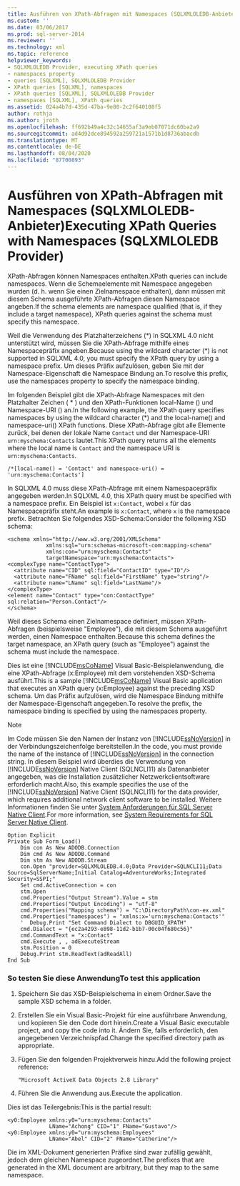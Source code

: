 ```yaml
---
title: Ausführen von XPath-Abfragen mit Namespaces (SQLXMLOLEDB-Anbieter) | Microsoft-Dokumentation
ms.custom: ''
ms.date: 03/06/2017
ms.prod: sql-server-2014
ms.reviewer: ''
ms.technology: xml
ms.topic: reference
helpviewer_keywords:
- SQLXMLOLEDB Provider, executing XPath queries
- namespaces property
- queries [SQLXML], SQLXMLOLEDB Provider
- XPath queries [SQLXML], namespaces
- XPath queries [SQLXML], SQLXMLOLEDB Provider
- namespaces [SQLXML], XPath queries
ms.assetid: 024a4b7d-435d-47ba-9e80-2c2f640108f5
author: rothja
ms.author: jroth
ms.openlocfilehash: ff692b49a4c32c14655af3a9eb07071dc60ba2a9
ms.sourcegitcommit: ad4d92dce894592a259721a1571b1d8736abacdb
ms.translationtype: MT
ms.contentlocale: de-DE
ms.lasthandoff: 08/04/2020
ms.locfileid: "87700893"
---
```

# <a name="executing-xpath-queries-with-namespaces-sqlxmloledb-provider"></a><span data-ttu-id="96a20-102">Ausführen von XPath-Abfragen mit Namespaces (SQLXMLOLEDB-Anbieter)</span><span class="sxs-lookup"><span data-stu-id="96a20-102">Executing XPath Queries with Namespaces (SQLXMLOLEDB Provider)</span></span>
  <span data-ttu-id="96a20-103">XPath-Abfragen können Namespaces enthalten.</span><span class="sxs-lookup"><span data-stu-id="96a20-103">XPath queries can include namespaces.</span></span> <span data-ttu-id="96a20-104">Wenn die Schemaelemente mit Namespace angegeben wurden (d. h. wenn Sie einen Zielnamespace enthalten), dann müssen mit diesem Schema ausgeführte XPath-Abfragen diesen Namespace angeben.</span><span class="sxs-lookup"><span data-stu-id="96a20-104">If the schema elements are namespace qualified (that is, if they include a target namespace), XPath queries against the schema must specify this namespace.</span></span>  
  
 <span data-ttu-id="96a20-105">Weil die Verwendung des Platzhalterzeichens (\*) in SQLXML 4.0 nicht unterstützt wird, müssen Sie die XPath-Abfrage mithilfe eines Namespacepräfix angeben.</span><span class="sxs-lookup"><span data-stu-id="96a20-105">Because using the wildcard character (\*) is not supported in SQLXML 4.0, you must specify the XPath query by using a namespace prefix.</span></span> <span data-ttu-id="96a20-106">Um dieses Präfix aufzulösen, geben Sie mit der Namespace-Eigenschaft die Namespace Bindung an.</span><span class="sxs-lookup"><span data-stu-id="96a20-106">To resolve this prefix, use the namespaces property to specify the namespace binding.</span></span>  
  
 <span data-ttu-id="96a20-107">Im folgenden Beispiel gibt die XPath-Abfrage Namespaces mit den Platzhalter Zeichen ( \* ) und den XPath-Funktionen local-Name () und Namespace-URI () an.</span><span class="sxs-lookup"><span data-stu-id="96a20-107">In the following example, the XPath query specifies namespaces by using the wildcard character (\*) and the local-name() and namespace-uri() XPath functions.</span></span> <span data-ttu-id="96a20-108">Diese XPath-Abfrage gibt alle Elemente zurück, bei denen der lokale Name `Contact` und der Namespace-URI `urn:myschema:Contacts` lautet.</span><span class="sxs-lookup"><span data-stu-id="96a20-108">This XPath query returns all the elements where the local name is `Contact` and the namespace URI is `urn:myschema:Contacts`.</span></span>  
  
```  
/*[local-name() = 'Contact' and namespace-uri() = 'urn:myschema:Contacts']  
```  
  
 <span data-ttu-id="96a20-109">In SQLXML 4.0 muss diese XPath-Abfrage mit einem Namespacepräfix angegeben werden.</span><span class="sxs-lookup"><span data-stu-id="96a20-109">In SQLXML 4.0, this XPath query must be specified with a namespace prefix.</span></span> <span data-ttu-id="96a20-110">Ein Beispiel ist `x:Contact`, wobei `x` für das Namespacepräfix steht.</span><span class="sxs-lookup"><span data-stu-id="96a20-110">An example is `x:Contact`, where `x` is the namespace prefix.</span></span> <span data-ttu-id="96a20-111">Betrachten Sie folgendes XSD-Schema:</span><span class="sxs-lookup"><span data-stu-id="96a20-111">Consider the following XSD schema:</span></span>  
  
```  
<schema xmlns="http://www.w3.org/2001/XMLSchema"  
            xmlns:sql="urn:schemas-microsoft-com:mapping-schema"  
            xmlns:con="urn:myschema:Contacts"  
            targetNamespace="urn:myschema:Contacts">  
<complexType name="ContactType">  
  <attribute name="CID" sql:field="ContactID" type="ID"/>  
  <attribute name="FName" sql:field="FirstName" type="string"/>  
  <attribute name="LName" sql:field="LastName"/>   
</complexType>  
<element name="Contact" type="con:ContactType" sql:relation="Person.Contact"/>  
</schema>  
```  
  
 <span data-ttu-id="96a20-112">Weil dieses Schema einen Zielnamespace definiert, müssen XPath-Abfragen (beispielsweise "Employee"), die mit diesem Schema ausgeführt werden, einen Namespace enthalten.</span><span class="sxs-lookup"><span data-stu-id="96a20-112">Because this schema defines the target namespace, an XPath query (such as "Employee") against the schema must include the namespace.</span></span>  
  
 <span data-ttu-id="96a20-113">Dies ist eine [!INCLUDE[msCoName](../../../includes/msconame-md.md)] Visual Basic-Beispielanwendung, die eine XPath-Abfrage (x:Employee) mit dem vorstehenden XSD-Schema ausführt.</span><span class="sxs-lookup"><span data-stu-id="96a20-113">This is a sample [!INCLUDE[msCoName](../../../includes/msconame-md.md)] Visual Basic application that executes an XPath query (x:Employee) against the preceding XSD schema.</span></span> <span data-ttu-id="96a20-114">Um das Präfix aufzulösen, wird die Namespace Bindung mithilfe der Namespace-Eigenschaft angegeben.</span><span class="sxs-lookup"><span data-stu-id="96a20-114">To resolve the prefix, the namespace binding is specified by using the namespaces property.</span></span>  
  
> [!NOTE]  
>  <span data-ttu-id="96a20-115">Im Code müssen Sie den Namen der Instanz von [!INCLUDE[ssNoVersion](../../../includes/ssnoversion-md.md)] in der Verbindungszeichenfolge bereitstellen.</span><span class="sxs-lookup"><span data-stu-id="96a20-115">In the code, you must provide the name of the instance of [!INCLUDE[ssNoVersion](../../../includes/ssnoversion-md.md)] in the connection string.</span></span> <span data-ttu-id="96a20-116">In diesem Beispiel wird überdies die Verwendung von [!INCLUDE[ssNoVersion](../../../includes/ssnoversion-md.md)] Native Client (SQLNCLI11) als Datenanbieter angegeben, was die Installation zusätzlicher Netzwerkclientsoftware erforderlich macht.</span><span class="sxs-lookup"><span data-stu-id="96a20-116">Also, this example specifies the use of the [!INCLUDE[ssNoVersion](../../../includes/ssnoversion-md.md)] Native Client (SQLNCLI11) for the data provider, which requires additional network client software to be installed.</span></span> <span data-ttu-id="96a20-117">Weitere Informationen finden Sie unter [System Anforderungen für SQL Server Native Client](../../native-client/system-requirements-for-sql-server-native-client.md).</span><span class="sxs-lookup"><span data-stu-id="96a20-117">For more information, see [System Requirements for SQL Server Native Client](../../native-client/system-requirements-for-sql-server-native-client.md).</span></span>  
  
```  
Option Explicit  
Private Sub Form_Load()  
    Dim con As New ADODB.Connection  
    Dim cmd As New ADODB.Command  
    Dim stm As New ADODB.Stream  
    con.Open "provider=SQLXMLOLEDB.4.0;Data Provider=SQLNCLI11;Data Source=SqlServerName;Initial Catalog=AdventureWorks;Integrated Security=SSPI;"  
    Set cmd.ActiveConnection = con  
    stm.Open  
    cmd.Properties("Output Stream").Value = stm  
    cmd.Properties("Output Encoding") = "utf-8"  
    cmd.Properties("Mapping schema") = "C:\DirectoryPath\con-ex.xml"  
    cmd.Properties("namespaces") = "xmlns:x='urn:myschema:Contacts'"  
    '  Debug.Print "Set Command Dialect to DBGUID_XPATH"  
    cmd.Dialect = "{ec2a4293-e898-11d2-b1b7-00c04f680c56}"  
    cmd.CommandText = "x:Contact"  
    cmd.Execute , , adExecuteStream   
    stm.Position = 0  
    Debug.Print stm.ReadText(adReadAll)  
End Sub  
```  
  
### <a name="to-test-this-application"></a><span data-ttu-id="96a20-118">So testen Sie diese Anwendung</span><span class="sxs-lookup"><span data-stu-id="96a20-118">To test this application</span></span>  
  
1.  <span data-ttu-id="96a20-119">Speichern Sie das XSD-Beispielschema in einem Ordner.</span><span class="sxs-lookup"><span data-stu-id="96a20-119">Save the sample XSD schema in a folder.</span></span>  
  
2.  <span data-ttu-id="96a20-120">Erstellen Sie ein Visual Basic-Projekt für eine ausführbare Anwendung, und kopieren Sie den Code dort hinein.</span><span class="sxs-lookup"><span data-stu-id="96a20-120">Create a Visual Basic executable project, and copy the code into it.</span></span> <span data-ttu-id="96a20-121">Ändern Sie, falls erforderlich, den angegebenen Verzeichnispfad.</span><span class="sxs-lookup"><span data-stu-id="96a20-121">Change the specified directory path as appropriate.</span></span>  
  
3.  <span data-ttu-id="96a20-122">Fügen Sie den folgenden Projektverweis hinzu.</span><span class="sxs-lookup"><span data-stu-id="96a20-122">Add the following project reference:</span></span>  
  
    ```  
    "Microsoft ActiveX Data Objects 2.8 Library"  
    ```  
  
4.  <span data-ttu-id="96a20-123">Führen Sie die Anwendung aus.</span><span class="sxs-lookup"><span data-stu-id="96a20-123">Execute the application.</span></span>  
  
 <span data-ttu-id="96a20-124">Dies ist das Teilergebnis:</span><span class="sxs-lookup"><span data-stu-id="96a20-124">This is the partial result:</span></span>  
  
```  
<y0:Employee xmlns:y0="urn:myschema:Contacts"   
             LName="Achong" CID="1" FName="Gustavo"/>  
<y0:Employee xmlns:y0="urn:myschema:Employees"   
             LName="Abel" CID="2" FName="Catherine"/>  
```  
  
 <span data-ttu-id="96a20-125">Die im XML-Dokument generierten Präfixe sind zwar zufällig gewählt, jedoch dem gleichen Namespace zugeordnet.</span><span class="sxs-lookup"><span data-stu-id="96a20-125">The prefixes that are generated in the XML document are arbitrary, but they map to the same namespace.</span></span>  
  
  
